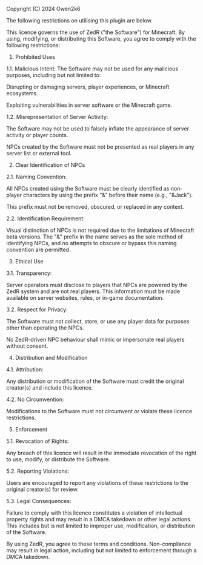 Copyright (C) 2024 Owen2k6

The following restrictions on utilising this plugin are below.

This licence governs the use of ZedR ("the Software") for Minecraft. By using, modifying, or distributing this Software, you agree to comply with the following restrictions:

1. Prohibited Uses

1.1. Malicious Intent: The Software may not be used for any malicious purposes, including but not limited to:

Disrupting or damaging servers, player experiences, or Minecraft ecosystems.

Exploiting vulnerabilities in server software or the Minecraft game.

1.2. Misrepresentation of Server Activity:

The Software may not be used to falsely inflate the appearance of server activity or player counts.

NPCs created by the Software must not be presented as real players in any server list or external tool.

2. Clear Identification of NPCs

2.1. Naming Convention:

All NPCs created using the Software must be clearly identified as non-player characters by using the prefix "&" before their name (e.g., "&Jack").

This prefix must not be removed, obscured, or replaced in any context.

2.2. Identification Requirement:

Visual distinction of NPCs is not required due to the limitations of Minecraft beta versions. The "&" prefix in the name serves as the sole method of identifying NPCs, and no attempts to obscure or bypass this naming convention are permitted.

3. Ethical Use

3.1. Transparency:

Server operators must disclose to players that NPCs are powered by the ZedR system and are not real players. This information must be made available on server websites, rules, or in-game documentation.

3.2. Respect for Privacy:

The Software must not collect, store, or use any player data for purposes other than operating the NPCs.

No ZedR-driven NPC behaviour shall mimic or impersonate real players without consent.

4. Distribution and Modification

4.1. Attribution:

Any distribution or modification of the Software must credit the original creator(s) and include this licence.

4.2. No Circumvention:

Modifications to the Software must not circumvent or violate these licence restrictions.

5. Enforcement

5.1. Revocation of Rights:

Any breach of this licence will result in the immediate revocation of the right to use, modify, or distribute the Software.

5.2. Reporting Violations:

Users are encouraged to report any violations of these restrictions to the original creator(s) for review.

5.3. Legal Consequences:

Failure to comply with this licence constitutes a violation of intellectual property rights and may result in a DMCA takedown or other legal actions. This includes but is not limited to improper use, modification, or distribution of the Software.

By using ZedR, you agree to these terms and conditions. Non-compliance may result in legal action, including but not limited to enforcement through a DMCA takedown.